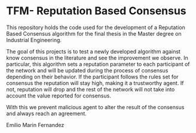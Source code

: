 # TFM- Reputation Based Consensus

This repository holds the code used for the development of a Reputation Based Consensus algorithm for the final thesis in the Master degree on Industrial Engineering.

The goal of this projects is to test a newly developed algorithm against know consensus in the literature and see the improvement we observe. In particular, this algorithm sets a reputation parameter to each participant of the network and will be updated during the process of consensus depending on their behavior. If the participant follows the rules set for consensus the reputation will stay high, making it a trustworthy agent. If not, reputation will drop and the rest of the network will not take into account the value reported for consensus.

With this we prevent malicious agent to alter the result of the consensus and always reach an agreement.

Emilio Marin Fernandez


